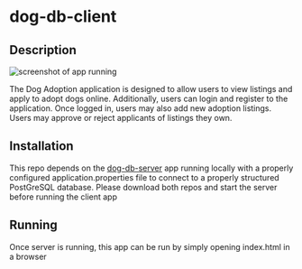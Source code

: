 # dog-db-client

## Description

<!-- Add screenshot of app running here -->
![screenshot of app running]("/dogDB-client.jpg")

The Dog Adoption application is designed to allow users to view listings and apply to adopt dogs online. Additionally, users can login and register to the application. Once logged in, users may also add new adoption listings. Users may approve or reject applicants of listings they own.

## Installation

This repo depends on the [dog-db-server](https://github.com/iatenine/dog-db-server) app running locally with a properly configured application.properties file to connect to a properly structured PostGreSQL database. Please download both repos and start the server before running the client app

## Running
Once server is running, this app can be run by simply opening index.html in a browser
